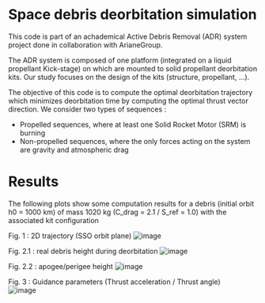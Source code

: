 # Space debris deorbitation simulation
This code is part of an achademical Active Debris Removal (ADR) system project done in collaboration with ArianeGroup. 

The ADR system is composed of one platform (integrated on a liquid propellant Kick-stage) on which are mounted to solid propellant deorbitation kits. Our study focuses on the design of the kits (structure, propellant, ...). 

The objective of this code is to compute the optimal deorbitation trajectory which minimizes deorbitation time by computing the optimal thrust vector direction. We consider two types of sequences : 
- Propelled sequences, where at least one Solid Rocket Motor (SRM) is burning
- Non-propelled sequences, where the only forces acting on the system are gravity and atmospheric drag 

# Results 
The following plots show some computation results for a debris (initial orbit h0 = 1000 km) of mass 1020 kg (C_drag = 2.1 / S_ref = 1.0) with the associated kit configuration

Fig. 1 : 2D trajectory (SSO orbit plane) 
![image](https://user-images.githubusercontent.com/54234406/154808056-d35dfe12-a6fb-4570-b66c-0d2d3106bdfb.png)


Fig. 2.1 : real debris height during deorbitation 
![image](https://user-images.githubusercontent.com/54234406/154808075-acdcb430-c075-481e-a44e-416c063f7aa1.png)


Fig. 2.2 : apogee/perigee height
![image](https://user-images.githubusercontent.com/54234406/154808105-05e948aa-c899-41bf-add7-18541cc6f0f3.png)


Fig. 3 : Guidance parameters (Thrust acceleration / Thrust angle)   
![image](https://user-images.githubusercontent.com/54234406/154808141-fc7de980-812b-4d19-9955-279c797d322d.png)
